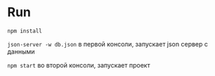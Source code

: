 # Run

`npm install`

`json-server -w db.json` в первой консоли, запускает json сервер с данными

`npm start` во второй консоли, запускает проект
